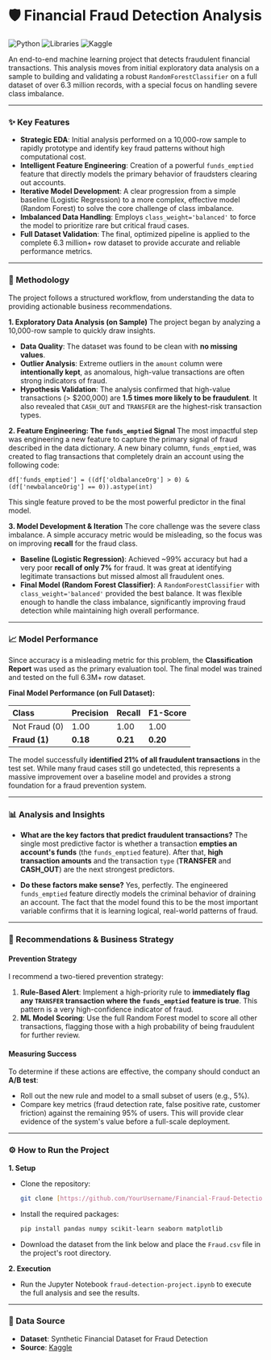 # 🛡️ Financial Fraud Detection Analysis

![Python](https://img.shields.io/badge/Python-3.x-blue.svg) ![Libraries](https://img.shields.io/badge/Libraries-Pandas%20%7C%20Scikit--learn%20%7C%20Seaborn-orange) ![Kaggle](https://img.shields.io/badge/Data-Kaggle-brightgreen.svg)

An end-to-end machine learning project that detects fraudulent financial transactions. This analysis moves from initial exploratory data analysis on a sample to building and validating a robust `RandomForestClassifier` on a full dataset of over 6.3 million records, with a special focus on handling severe class imbalance.

---

### ✨ Key Features

* **Strategic EDA**: Initial analysis performed on a 10,000-row sample to rapidly prototype and identify key fraud patterns without high computational cost.
* **Intelligent Feature Engineering**: Creation of a powerful `funds_emptied` feature that directly models the primary behavior of fraudsters clearing out accounts.
* **Iterative Model Development**: A clear progression from a simple baseline (Logistic Regression) to a more complex, effective model (Random Forest) to solve the core challenge of class imbalance.
* **Imbalanced Data Handling**: Employs `class_weight='balanced'` to force the model to prioritize rare but critical fraud cases.
* **Full Dataset Validation**: The final, optimized pipeline is applied to the complete 6.3 million+ row dataset to provide accurate and reliable performance metrics.



---

### 🔬 Methodology

The project follows a structured workflow, from understanding the data to providing actionable business recommendations.

**1. Exploratory Data Analysis (on Sample)**
The project began by analyzing a 10,000-row sample to quickly draw insights.
* **Data Quality**: The dataset was found to be clean with **no missing values**.
* **Outlier Analysis**: Extreme outliers in the `amount` column were **intentionally kept**, as anomalous, high-value transactions are often strong indicators of fraud.
* **Hypothesis Validation**: The analysis confirmed that high-value transactions (> $200,000) are **1.5 times more likely to be fraudulent**. It also revealed that `CASH_OUT` and `TRANSFER` are the highest-risk transaction types.

**2. Feature Engineering: The `funds_emptied` Signal**
The most impactful step was engineering a new feature to capture the primary signal of fraud described in the data dictionary. A new binary column, `funds_emptied`, was created to flag transactions that completely drain an account using the following code:

`df['funds_emptied'] = ((df['oldbalanceOrg'] > 0) & (df['newbalanceOrig'] == 0)).astype(int)`

This single feature proved to be the most powerful predictor in the final model.

**3. Model Development & Iteration**
The core challenge was the severe class imbalance. A simple accuracy metric would be misleading, so the focus was on improving **recall** for the fraud class.
* **Baseline (Logistic Regression)**: Achieved ~99% accuracy but had a very poor **recall of only 7%** for fraud. It was great at identifying legitimate transactions but missed almost all fraudulent ones.
* **Final Model (Random Forest Classifier)**: A `RandomForestClassifier` with `class_weight='balanced'` provided the best balance. It was flexible enough to handle the class imbalance, significantly improving fraud detection while maintaining high overall performance.

---

### 📈 Model Performance

Since accuracy is a misleading metric for this problem, the **Classification Report** was used as the primary evaluation tool. The final model was trained and tested on the full 6.3M+ row dataset.

**Final Model Performance (on Full Dataset):**

| Class         | Precision | Recall | F1-Score |
| :------------ | :-------- | :----- | :------- |
| Not Fraud (0) | 1.00      | 1.00   | 1.00     |
| **Fraud (1)** | **0.18** | **0.21** | **0.20** |

The model successfully **identified 21% of all fraudulent transactions** in the test set. While many fraud cases still go undetected, this represents a massive improvement over a baseline model and provides a strong foundation for a fraud prevention system.

---

### 📊 Analysis and Insights

* **What are the key factors that predict fraudulent transactions?**
    The single most predictive factor is whether a transaction **empties an account's funds** (the `funds_emptied` feature). After that, **high transaction amounts** and the transaction `type` (**TRANSFER** and **CASH\_OUT**) are the next strongest predictors.

* **Do these factors make sense?**
    Yes, perfectly. The engineered `funds_emptied` feature directly models the criminal behavior of draining an account. The fact that the model found this to be the most important variable confirms that it is learning logical, real-world patterns of fraud.

---

### 🚀 Recommendations & Business Strategy

#### Prevention Strategy

I recommend a two-tiered prevention strategy:
1.  **Rule-Based Alert**: Implement a high-priority rule to **immediately flag any `TRANSFER` transaction where the `funds_emptied` feature is true**. This pattern is a very high-confidence indicator of fraud.
2.  **ML Model Scoring**: Use the full Random Forest model to score all other transactions, flagging those with a high probability of being fraudulent for further review.

#### Measuring Success

To determine if these actions are effective, the company should conduct an **A/B test**:
* Roll out the new rule and model to a small subset of users (e.g., 5%).
* Compare key metrics (fraud detection rate, false positive rate, customer friction) against the remaining 95% of users. This will provide clear evidence of the system's value before a full-scale deployment.

---

### ⚙️ How to Run the Project

**1. Setup**
* Clone the repository:
    ```bash
    git clone [https://github.com/YourUsername/Financial-Fraud-Detection.git](https://github.com/YourUsername/Financial-Fraud-Detection.git)
    ```
* Install the required packages:
    ```bash
    pip install pandas numpy scikit-learn seaborn matplotlib
    ```
* Download the dataset from the link below and place the `Fraud.csv` file in the project's root directory.

**2. Execution**
* Run the Jupyter Notebook `fraud-detection-project.ipynb` to execute the full analysis and see the results.

---

### 💾 Data Source

* **Dataset**: Synthetic Financial Dataset for Fraud Detection
* **Source**: [Kaggle](https://www.kaggle.com/datasets/chitwanmanchanda/fraudulent-transactions-data)
